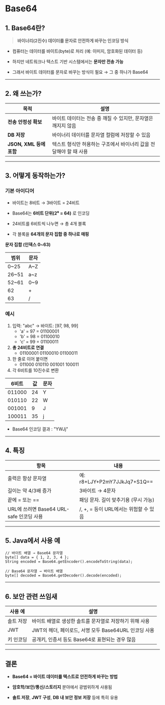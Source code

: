 
# Base64

  

## **1. Base64란?**

  

> **바이너리(2진수) 데이터를 문자로 안전하게 바꾸는 인코딩 방식**

  

- 컴퓨터는 데이터를 바이트(byte)로 처리 (예: 이미지, 암호화된 데이터 등)
    
- 하지만 네트워크나 텍스트 기반 시스템에서는 **문자만 전송 가능**
    
- 그래서 바이트 데이터를 문자로 바꾸는 방식이 필요 → 그 중 하나가 Base64
    

---

## **2. 왜 쓰는가?**

|**목적**|**설명**|
|---|---|
|**전송 안정성 확보**|바이트 데이터는 전송 중 깨질 수 있지만, 문자열은 깨지지 않음|
|**DB 저장**|바이너리 데이터를 문자열 컬럼에 저장할 수 있음|
|**JSON, XML 등에 포함**|텍스트 형식만 허용하는 구조에서 바이너리 값을 전달해야 할 때 사용|

---

## **3. 어떻게 동작하는가?**

  
### **기본 아이디어**

- 바이트는 8비트 → 3바이트 = 24비트
    
- Base64는 **6비트 단위(2⁶ = 64)** 로 인코딩
    
- 24비트를 6비트씩 나누면 → 총 4개 블록
    
- 각 블록을 **64개의 문자 집합 중 하나로 매핑**

**문자 집합 (인덱스 0~63)**

|**범위**|**문자**|
|---|---|
|0~25|A~Z|
|26~51|a~z|
|52~61|0~9|
|62|+|
|63|/|

### **예시**

1. 입력: "abc" → 바이트: [97, 98, 99]  
    - 'a' = 97  = 01100001  
	- 'b' = 98  = 01100010  
	- 'c' = 99  = 01100011  
2. **총 24비트로 연결**  
	- 01100001 01100010 01100011
3. 한 줄로 이어 붙이면
	- 011000 010110 001001 100011
4. 각 6비트를 10진수로 변환

|**6비트**|**값**|**문자**|
|---|---|---|
|011000|24|Y|
|010110|22|W|
|001001|9|J|
|100011|35|j|

- Base64 인코딩 결과 : "YWJj"
    

---

## **4. 특징**

|**항목**|**내용**|
|---|---|
|출력은 항상 문자열|예: r8+LJY+P2mY7JJkJq7+S1Q==|
|길이는 약 4/3배 증가|3바이트 → 4문자|
|끝에 = 또는 ==|패딩 문자. 길이 맞추기용 (무시 가능)|
|URL에 쓰려면 Base64 URL-safe 인코딩 사용|/, +, = 등이 URL에서는 위험할 수 있음|

---

## **5. Java에서 사용 예**

```
// 바이트 배열 → Base64 문자열
byte[] data = { 1, 2, 3, 4 };
String encoded = Base64.getEncoder().encodeToString(data);

// Base64 문자열 → 바이트 배열
byte[] decoded = Base64.getDecoder().decode(encoded);
```

---

## **6. 보안 관련 쓰임새**

|**사용 예**|**설명**|
|---|---|
|솔트 저장|바이트 배열로 생성한 솔트를 문자열로 저장하기 위해 사용|
|JWT|JWT의 헤더, 페이로드, 서명 모두 Base64URL 인코딩 사용|
|키 인코딩|공개키, 인증서 등도 Base64로 표현되는 경우 많음|

---

## **결론**

- **Base64 = 바이트 데이터를 텍스트로 안전하게 바꾸는 방법**
    
- **암호학/보안/통신/스토리지** 분야에서 광범위하게 사용됨
    
- **솔트 저장**, **JWT 구성**, **DB 내 보안 정보 저장** 등에 특히 유용
    